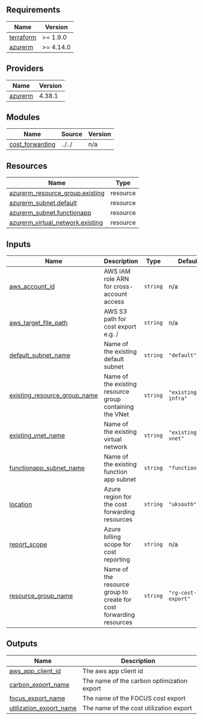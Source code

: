 <!-- BEGIN_TF_DOCS -->
## Requirements

| Name | Version |
|------|---------|
| <a name="requirement_terraform"></a> [terraform](#requirement\_terraform) | >= 1.9.0 |
| <a name="requirement_azurerm"></a> [azurerm](#requirement\_azurerm) | >= 4.14.0 |

## Providers

| Name | Version |
|------|---------|
| <a name="provider_azurerm"></a> [azurerm](#provider\_azurerm) | 4.38.1 |

## Modules

| Name | Source | Version |
|------|--------|---------|
| <a name="module_cost_forwarding"></a> [cost\_forwarding](#module\_cost\_forwarding) | ../../ | n/a |

## Resources

| Name | Type |
|------|------|
| [azurerm_resource_group.existing](https://registry.terraform.io/providers/hashicorp/azurerm/latest/docs/resources/resource_group) | resource |
| [azurerm_subnet.default](https://registry.terraform.io/providers/hashicorp/azurerm/latest/docs/resources/subnet) | resource |
| [azurerm_subnet.functionapp](https://registry.terraform.io/providers/hashicorp/azurerm/latest/docs/resources/subnet) | resource |
| [azurerm_virtual_network.existing](https://registry.terraform.io/providers/hashicorp/azurerm/latest/docs/resources/virtual_network) | resource |

## Inputs

| Name | Description | Type | Default | Required |
|------|-------------|------|---------|:--------:|
| <a name="input_aws_account_id"></a> [aws\_account\_id](#input\_aws\_account\_id) | AWS IAM role ARN for cross-account access | `string` | n/a | yes |
| <a name="input_aws_target_file_path"></a> [aws\_target\_file\_path](#input\_aws\_target\_file\_path) | AWS S3 path for cost export e.g. <your-s3-bucket>/<your-path> | `string` | n/a | yes |
| <a name="input_default_subnet_name"></a> [default\_subnet\_name](#input\_default\_subnet\_name) | Name of the existing default subnet | `string` | `"default"` | no |
| <a name="input_existing_resource_group_name"></a> [existing\_resource\_group\_name](#input\_existing\_resource\_group\_name) | Name of the existing resource group containing the VNet | `string` | `"existing-infra"` | no |
| <a name="input_existing_vnet_name"></a> [existing\_vnet\_name](#input\_existing\_vnet\_name) | Name of the existing virtual network | `string` | `"existing-vnet"` | no |
| <a name="input_functionapp_subnet_name"></a> [functionapp\_subnet\_name](#input\_functionapp\_subnet\_name) | Name of the existing function app subnet | `string` | `"functionapp"` | no |
| <a name="input_location"></a> [location](#input\_location) | Azure region for the cost forwarding resources | `string` | `"uksouth"` | no |
| <a name="input_report_scope"></a> [report\_scope](#input\_report\_scope) | Azure billing scope for cost reporting | `string` | n/a | yes |
| <a name="input_resource_group_name"></a> [resource\_group\_name](#input\_resource\_group\_name) | Name of the resource group to create for cost forwarding resources | `string` | `"rg-cost-export"` | no |

## Outputs

| Name | Description |
|------|-------------|
| <a name="output_aws_app_client_id"></a> [aws\_app\_client\_id](#output\_aws\_app\_client\_id) | The aws app client id |
| <a name="output_carbon_export_name"></a> [carbon\_export\_name](#output\_carbon\_export\_name) | The name of the carbon optimization export |
| <a name="output_focus_export_name"></a> [focus\_export\_name](#output\_focus\_export\_name) | The name of the FOCUS cost export |
| <a name="output_utilization_export_name"></a> [utilization\_export\_name](#output\_utilization\_export\_name) | The name of the cost utilization export |
<!-- END_TF_DOCS -->